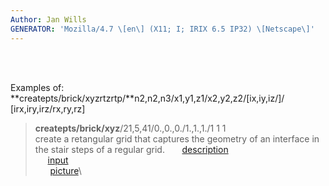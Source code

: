 ```yaml
---
Author: Jan Wills
GENERATOR: 'Mozilla/4.7 \[en\] (X11; I; IRIX 6.5 IP32) \[Netscape\]'
---
```


 \
 

Examples of:   
**createpts/brick/xyzrtzrtp/**n2,n2,n3/x1,y1,z1/x2,y2,z2/\[ix,iy,iz/\]/
\[irx,iry,irz/rx,ry,rz\]

> **createpts/brick/xyz**/21,5,41/0.,0.,0./1.,1.,1./1 1 1\
> create a retangular grid that captures the geometry of an interface in
> the stair steps of a regular grid.
>       [description](description2a.md)\
>      [input](../input_output/lagrit_input2a)\
>       [picture](../md/picture2.md)\
>
